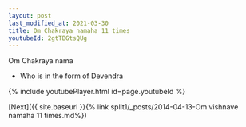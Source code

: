 ```yaml
---
layout: post
last_modified_at: 2021-03-30
title: Om Chakraya namaha 11 times
youtubeId: 2gtTBGtsQUg
---
```

 
 
Om Chakraya nama 
 
 -  Who is in the form of Devendra 
 
  
 
  
 
 
 
 
 
 


{% include youtubePlayer.html id=page.youtubeId %}
 
[Next]({{ site.baseurl }}{% link  split1/_posts/2014-04-13-Om vishnave namaha 11 times.md%})
 
